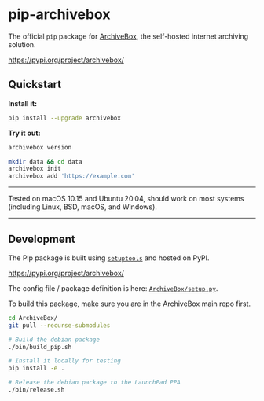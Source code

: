 # pip-archivebox

The official `pip` package for [ArchiveBox](https://github.com/ArchiveBox/ArchiveBox), the self-hosted internet archiving solution.

https://pypi.org/project/archivebox/

## Quickstart

**Install it:**
```bash
pip install --upgrade archivebox
```

**Try it out:**
```bash
archivebox version

mkdir data && cd data
archivebox init
archivebox add 'https://example.com'
```
---

Tested on macOS 10.15 and Ubuntu 20.04, should work on most systems (including Linux, BSD, macOS, and Windows).

---

## Development

The Pip package is built using [`setuptools`](https://setuptools.readthedocs.io/en/latest/) and hosted on PyPI.

https://pypi.org/project/archivebox/

The config file / package definition is here: [`ArchiveBox/setup.py`](https://github.com/ArchiveBox/ArchiveBox/blob/master/setup.py).

To build this package, make sure you are in the ArchiveBox main repo first.

```bash
cd ArchiveBox/
git pull --recurse-submodules

# Build the debian package
./bin/build_pip.sh

# Install it locally for testing
pip install -e .

# Release the debian package to the LaunchPad PPA
./bin/release.sh
```
